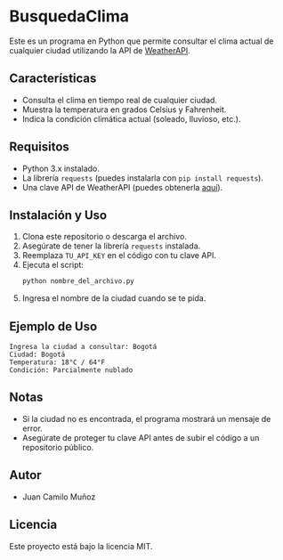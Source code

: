 # BusquedaClima

Este es un programa en Python que permite consultar el clima actual de cualquier ciudad utilizando la API de [WeatherAPI](https://www.weatherapi.com/).

## Características
- Consulta el clima en tiempo real de cualquier ciudad.
- Muestra la temperatura en grados Celsius y Fahrenheit.
- Indica la condición climática actual (soleado, lluvioso, etc.).

## Requisitos
- Python 3.x instalado.
- La librería `requests` (puedes instalarla con `pip install requests`).
- Una clave API de WeatherAPI (puedes obtenerla [aquí](https://www.weatherapi.com/)).

## Instalación y Uso
1. Clona este repositorio o descarga el archivo.
2. Asegúrate de tener la librería `requests` instalada.
3. Reemplaza `TU_API_KEY` en el código con tu clave API.
4. Ejecuta el script:
   ```sh
   python nombre_del_archivo.py
   ```
5. Ingresa el nombre de la ciudad cuando se te pida.

## Ejemplo de Uso
```
Ingresa la ciudad a consultar: Bogotá
Ciudad: Bogotá
Temperatura: 18°C / 64°F
Condición: Parcialmente nublado
```

## Notas
- Si la ciudad no es encontrada, el programa mostrará un mensaje de error.
- Asegúrate de proteger tu clave API antes de subir el código a un repositorio público.

## Autor
- Juan Camilo Muñoz

## Licencia
Este proyecto está bajo la licencia MIT.

